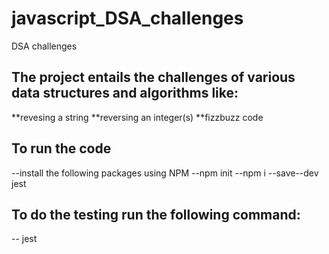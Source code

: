 # javascript_DSA_challenges
DSA challenges
## The project entails the challenges of various data structures and algorithms like:
**revesing a string
**reversing an integer(s)
**fizzbuzz code

## To run the code 
--install the following packages using NPM
   --npm init
   --npm i --save--dev jest
## To do the testing run the following command:
 -- jest
 
